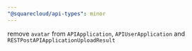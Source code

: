 ```yaml
---
"@squarecloud/api-types": minor
---
```


remove `avatar` from `APIApplication`, `APIUserApplication` and `RESTPostAPIApplicationUploadResult`
